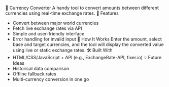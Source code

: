 💱 Currency Converter
A handy tool to convert amounts between different currencies using real-time exchange rates.
🔹 Features
- Convert between major world currencies
- Fetch live exchange rates via API
- Simple and user-friendly interface
- Error handling for invalid input
🧠 How It Works
Enter the amount, select base and target currencies, and the tool will display the converted value using live or static exchange rates.
🛠 Built With
- HTML/CSS/JavaScript + API (e.g., ExchangeRate-API, fixer.io)
💡 Future Ideas
- Historical data comparison
- Offline fallback rates
- Multi-currency conversion in one go
